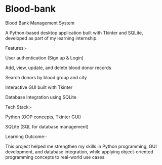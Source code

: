 # Blood-bank
Blood Bank Management System

A Python-based desktop application built with Tkinter and SQLite, developed as part of my learning internship.

Features:-

User authentication (Sign up & Login)

Add, view, update, and delete blood donor records

Search donors by blood group and city

Interactive GUI built with Tkinter

Database integration using SQLite

Tech Stack:-

Python (OOP concepts, Tkinter GUI)

SQLite (SQL for database management)

 Learning Outcome:-

This project helped me strengthen my skills in Python programming, GUI development, and database integration, while applying object-oriented programming concepts to real-world use cases.
